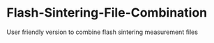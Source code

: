 # Flash-Sintering-File-Combination
User friendly version to combine flash sintering measurement files
